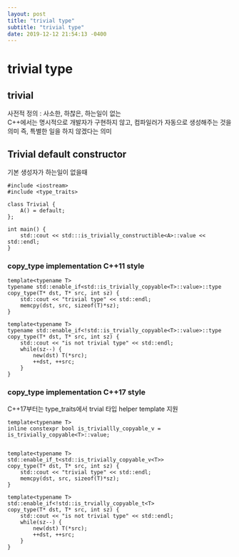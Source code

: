 ```yaml
---
layout: post
title: "trivial type"
subtitle: "trivial type"
date: 2019-12-12 21:54:13 -0400
---
```


# trivial type

## trivial

사전적 정의 : 사소한, 하찮은, 하는일이 없는  
C++에서는 명시적으로 개발자가 구현하지 않고, 컴파일러가 자동으로 생성해주는 것을 의미
즉, 특별한 일을 하지 않겠다는 의미  

## Trivial default constructor

기본 생성자가 하는일이 없을때

```{.cpp}
#include <iostream>
#include <type_traits>

class Trivial {
    A() = default;
};

int main() {
    std::cout << std:::is_trivially_constructible<A>::value << std::endl;
}
```

### copy_type implementation C++11 style

```{.cpp}
template<typename T>
typename std::enable_if<std::is_trivially_copyable<T>::value>::type
copy_type(T* dst, T* src, int sz) {
    std::cout << "trivial type" << std::endl;
    memcpy(dst, src, sizeof(T)*sz);
}

template<typename T>
typename std::enable_if<!std::is_trvially_copyable<T>::value>::type
copy_type(T* dst, T* src, int sz) {
    std::cout << "is not trivial type" << std::endl;
    while(sz--) {
        new(dst) T(*src);
        ++dst, ++src;
    }
}
```

### copy_type implementation C++17 style

C++17부터는 type_traits에서 trvial 타입 helper template 지원

```{.cpp}
template<typename T>
inline constexpr bool is_triviallly_copyable_v = is_trivially_copyable<T>::value;
```

```{.cpp}

template<typename T>
std::enable_if_t<std::is_trivially_copyable_v<T>>
copy_type(T* dst, T* src, int sz) {
    std::cout << "trivial type" << std::endl;
    memcpy(dst, src, sizeof(T)*sz);
}

template<typename T>
std::enable_if<!std::is_trvially_copyable_t<T>
copy_type(T* dst, T* src, int sz) {
    std::cout << "is not trivial type" << std::endl;
    while(sz--) {
        new(dst) T(*src);
        ++dst, ++src;
    }
}
```
